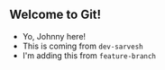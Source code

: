 ## Welcome to Git!

- Yo, Johnny here!
- This is coming from `dev-sarvesh`
- I'm adding this from `feature-branch`